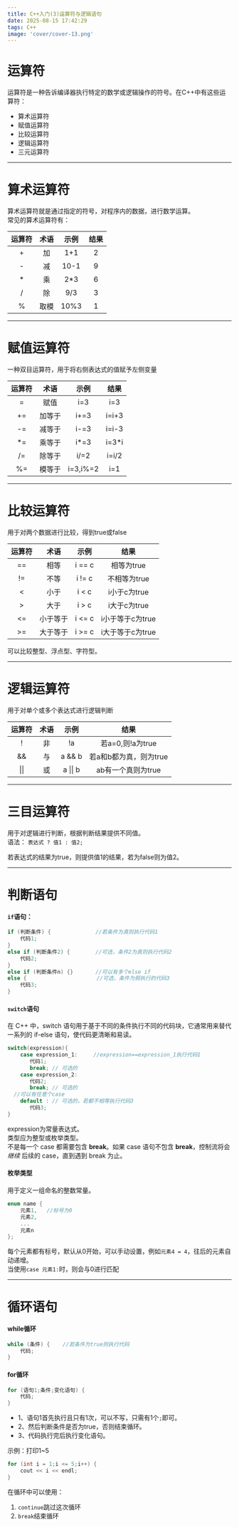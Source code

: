 ```yaml
---
title: C++入门(3)运算符与逻辑语句
date: 2025-08-15 17:42:29
tags: C++
image: 'cover/cover-13.png'
---
```


# 运算符

运算符是一种告诉编译器执行特定的数学或逻辑操作的符号。在C++中有这些运算符：

- 算术运算符
- 赋值运算符
- 比较运算符
- 逻辑运算符
- 三元运算符

-----------------------------

# 算术运算符

算术运算符就是通过指定的符号，对程序内的数据，进行数学运算。  
常见的算术运算符有：  

| 运算符 | 术语 | 示例 | 结果 |
| :----: | :--: | :--: | :--: |
|   +    |  加  | 1+1  |  2   |
|   -    |  减  | 10-1 |  9   |
|   *    |  乘  | 2*3  |  6   |
|   /    |  除  | 9/3  |  3   |
|   %    | 取模 | 10%3 |  1   |

-----------------------------

# 赋值运算符

一种双目运算符，用于将右侧表达式的值赋予左侧变量  

| 运算符 |  术语  |   示例   | 结果  |
| :----: | :----: | :------: | :---: |
|   =    |  赋值  |   i=3    |  i=3  |
|   +=   | 加等于 |   i+=3   | i=i+3 |
|   -=   | 减等于 |   i-=3   | i=i-3 |
|   *=   | 乘等于 |   i*=3   | i=3*i |
|   /=   | 除等于 |   i/=2   | i=i/2 |
|   %=   | 模等于 | i=3,i%=2 |  i=1  |

-------------------------------

# 比较运算符

用于对两个数据进行比较，得到true或false

| 运算符 |   术语   |  示例  |       结果       |
| :----: | :------: | :----: | :--------------: |
|   ==   |   相等   | i == c |    相等为true    |
|   !=   |   不等   | i != c |   不相等为true   |
|   <    |   小于   | i < c  |   i小于c为true   |
|   >    |   大于   | i > c  |   i大于c为true   |
|   <=   | 小于等于 | i <= c | i小于等于c为true |
|   >=   | 大于等于 | i >= c | i大于等于c为true |

可以比较整型、浮点型、字符型。

-----------------------------

# 逻辑运算符

用于对单个或多个表达式进行逻辑判断

| 运算符 | 术语 |   示例   |          结果          |
| :----: | :--: | :------: | :--------------------: |
|   !    |  非  |    !a    |    若a=0,则!a为true    |
|   &&   |  与  |  a && b  | 若a和b都为真，则为true |
|  \|\|  |  或  | a \|\| b |   ab有一个真则为true   |

-------------------------------

# 三目运算符

用于对逻辑进行判断，根据判断结果提供不同值。  
语法： `表达式 ? 值1 : 值2;`

若表达式的结果为true，则提供值1的结果，若为false则为值2。

--------------------

# 判断语句

#### `if`语句：

```c++
if (判断条件) {              //若条件为真则执行代码1
	代码1;
}
else if (判断条件2) {        //可选，条件2为真则执行代码2
    代码2;
}
else if (判断条件n) {}       //可以有多个else if
else {                      //可选，条件为假执行的代码3
    代码3;
}
```

#### `switch`语句

在 C++ 中，switch 语句用于基于不同的条件执行不同的代码块，它通常用来替代一系列的 if-else 语句，使代码更清晰和易读。

```c++
switch(expression){
    case expression_1:     //expression==expression_1执行代码1
       代码1;
       break; // 可选的
    case expression_2:
       代码2;
       break; // 可选的
  //可以有任意个case
    default : // 可选的，若都不相等执行代码3
       代码3;
}
```

expression为常量表达式。  
类型应为整型或枚举类型。  
不是每一个 case 都需要包含 **break**。如果 case 语句不包含 **break**，控制流将会 *继续* 后续的 case，直到遇到 break 为止。

#### 枚举类型

用于定义一组命名的整数常量。

```c++
enum name {
	元素1,   //标号为0
	元素2,
	...
	元素n
};
```

每个元素都有标号，默认从0开始，可以手动设置，例如`元素4 = 4`，往后的元素自动递增。  
当使用`case 元素1:`时，则会与0进行匹配

------------------------------

# 循环语句

#### while循环

```c++
while (条件) {    //若条件为true则执行代码
	代码;
}
```

#### for循环

```c++
for (语句1;条件;变化语句) {
	代码;
}
```

- 1、语句1首先执行且只有1次，可以不写，只需有1个`;`即可。
- 2、然后判断条件是否为true，否则结束循环。
- 3、代码执行完后执行变化语句。

示例：打印1~5

```c++
for (int i = 1;i <= 5;i++) {
	cout << i << endl;
}
```

在循环中可以使用：  

1. `continue`跳过这次循环
2. `break`结束循环
